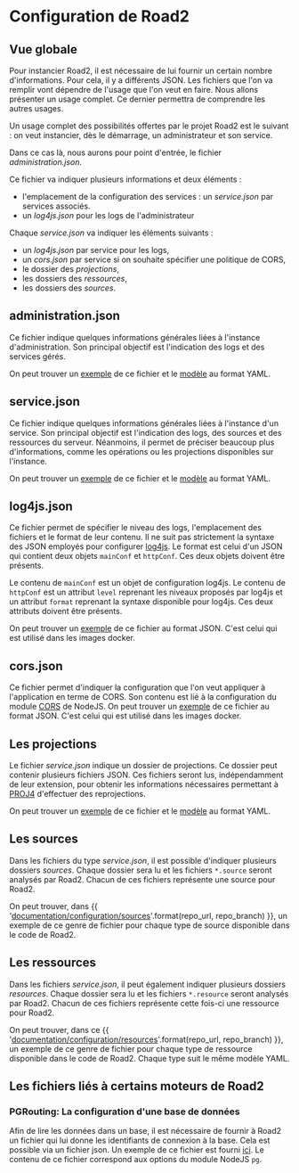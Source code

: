 # Configuration de Road2

## Vue globale 

Pour instancier Road2, il est nécessaire de lui fournir un certain nombre d'informations. Pour cela, il y a différents JSON. Les fichiers que l'on va remplir vont dépendre de l'usage que l'on veut en faire. Nous allons présenter un usage complet. Ce dernier permettra de comprendre les autres usages. 

Un usage complet des possibilités offertes par le projet Road2 est le suivant : on veut instancier, dès le démarrage, un administrateur et son service. 

Dans ce cas là, nous aurons pour point d'entrée, le fichier *administration.json*. 

Ce fichier va indiquer plusieurs informations et deux éléments : 
- l'emplacement de la configuration des services : un *service.json* par services associés. 
- un *log4js.json* pour les logs de l'administrateur

Chaque *service.json* va indiquer les éléments suivants : 
- un *log4js.json* par service pour les logs, 
- un *cors.json* par service si on souhaite spécifier une politique de CORS, 
- le dossier des *projections*, 
- les dossiers des *ressources*, 
- les dossiers des *sources*.

## administration.json

Ce fichier indique quelques informations générales liées à l'instance d'administration. Son principal objectif est l'indication des logs et des services gérés. 

On peut trouver un [exemple](../../docker/config/road2.json) de ce fichier et le [modèle](./administration/admin_model.yaml) au format YAML. 

## service.json

Ce fichier indique quelques informations générales liées à l'instance d'un service. Son principal objectif est l'indication des logs, des sources et des ressources du serveur. Néanmoins, il permet de préciser beaucoup plus d'informations, comme les opérations ou les projections disponibles sur l'instance. 

On peut trouver un [exemple](../../docker/config/service.json) de ce fichier et le [modèle](./services/service_model.yaml) au format YAML. 

## log4js.json

Ce fichier permet de spécifier le niveau des logs, l'emplacement des fichiers et le format de leur contenu. Il ne suit pas strictement la syntaxe des JSON employés pour configurer [log4js](https://log4js-node.github.io/log4js-node/).
Le format est celui d'un JSON qui contient deux objets `mainConf` et `httpConf`. Ces deux objets doivent être présents. 

Le contenu de `mainConf` est un objet de configuration log4js. Le contenu de `httpConf` est un attribut `level` reprenant les niveaux proposés par log4js et un attribut `format` reprenant la syntaxe disponible pour log4js. Ces deux attributs doivent être présents. 

On peut trouver un [exemple](../../docker/config/log4js-service.json) de ce fichier au format JSON. C'est celui qui est utilisé dans les images docker.  

## cors.json 

Ce fichier permet d'indiquer la configuration que l'on veut appliquer à l'application en terme de CORS. Son contenu est lié à la configuration du module [CORS](https://www.npmjs.com/package/cors#configuration-options) de NodeJS. 
On peut trouver un [exemple](../../docker/config/cors.json) de ce fichier au format JSON. C'est celui qui est utilisé dans les images docker.  

## Les projections 

Le fichier *service.json* indique un dossier de projections. Ce dossier peut contenir plusieurs fichiers JSON. Ces fichiers seront lus, indépendamment de leur extension, pour obtenir les informations nécessaires permettant à [PROJ4](http://proj4js.org/) d'effectuer des reprojections. 

On peut trouver un [exemple](../../docker/config/projections/projection.json) de ce fichier et le [modèle](./projections/projection_model.yaml) au format YAML.

## Les sources 

Dans les fichiers du type *service.json*, il est possible d'indiquer plusieurs dossiers *sources*. Chaque dossier sera lu et les fichiers `*.source` seront analysés par Road2. Chacun de ces fichiers représente une source pour Road2. 

On peut trouver, dans {{ '[documentation/configuration/sources]({}/tree/{}/documentation/configuration/sources)'.format(repo_url, repo_branch) }}, un exemple de ce genre de fichier pour chaque type de source disponible dans le code de Road2.

## Les ressources 

Dans les fichiers *service.json*, il peut également indiquer plusieurs dossiers *resources*. Chaque dossier sera lu et les fichiers `*.resource` seront analysés par Road2. Chacun de ces fichiers représente cette fois-ci une ressource pour Road2. 

On peut trouver, dans ce {{ '[documentation/configuration/resources]({}/tree/{}/documentation/configuration/resources)'.format(repo_url, repo_branch) }}, un exemple de ce genre de fichier pour chaque type de ressource disponible dans le code de Road2. Chaque type suit le même modèle YAML. 

## Les fichiers liés à certains moteurs de Road2

### PGRouting: La configuration d'une base de données 

Afin de lire les données dans un base, il est nécessaire de fournir à Road2 un fichier qui lui donne les identifiants de connexion à la base. Cela est possible via un fichier json. Un exemple de ce fichier est fourni [ici](./pgrouting/configuration_bdd.json). Le contenu de ce fichier correspond aux options du module NodeJS `pg`. 